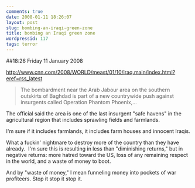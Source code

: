 ```yaml
---
comments: true
date: 2008-01-11 18:26:07
layout: post
slug: bombing-an-iraqi-green-zone
title: bombing an Iraqi green zone
wordpressid: 117
tags: terror
---
```


##18:26 Friday 11 January 2008

http://www.cnn.com/2008/WORLD/meast/01/10/iraq.main/index.html?eref=rss_latest


> The bombardment near the Arab Jabour area on the southern outskirts of Baghdad is part of a new countrywide push against insurgents called Operation Phantom Phoenix,...

The official said the area is one of the last insurgent "safe havens" in the agricultural region that includes sprawling fields and farmlands.


I'm sure if it includes farmlands, it includes farm houses and innocent Iraqis.

What a fuckin' nightmare to destroy more of the country than they have already.  I'm sure this is resulting in less than "diminishing returns," but in negative returns: more hatred toward the US, loss of any remaining respect in the world, and a waste of money to boot.

And by "waste of money," I mean funneling money into pockets of war profiteers.  Stop it stop it stop it.
